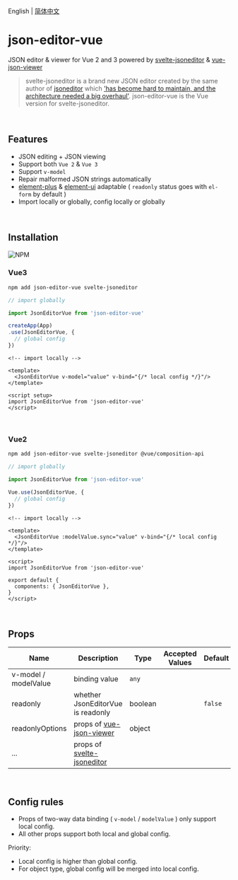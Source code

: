 English | [简体中文](./docs/README.zh-CN.md)

# json-editor-vue

JSON editor & viewer for Vue 2 and 3 powered
by [svelte-jsoneditor](https://github.com/josdejong/svelte-jsoneditor)
& [vue-json-viewer](https://github.com/chenfengjw163/vue-json-viewer)

> svelte-jsoneditor is a brand new JSON editor created by the same author of [jsoneditor](https://github.com/josdejong/jsoneditor)
> which ['has become hard to maintain, and the architecture needed a big overhaul'](https://github.com/josdejong/jsoneditor/issues/1223).
> json-editor-vue is the Vue version for svelte-jsoneditor.

<br>

## Features

- JSON editing + JSON viewing
- Support both `Vue 2` & `Vue 3`
- Support `v-model`
- Repair malformed JSON strings automatically
- [element-plus](https://github.com/element-plus/element-plus) & [element-ui](https://github.com/ElemeFE/element) adaptable ( `readonly` status goes with `el-form` by default )
- Import locally or globally, config locally or globally

<br>

## Installation

![NPM](https://nodei.co/npm/json-editor-vue.png)

### Vue3

```bash
npm add json-editor-vue svelte-jsoneditor
```

```ts
// import globally

import JsonEditorVue from 'json-editor-vue'

createApp(App)
.use(JsonEditorVue, {
  // global config
})
```

```vue
<!-- import locally -->

<template>
  <JsonEditorVue v-model="value" v-bind="{/* local config */}"/>
</template>

<script setup>
import JsonEditorVue from 'json-editor-vue'
</script>
```

<br>

### Vue2

```bash
npm add json-editor-vue svelte-jsoneditor @vue/composition-api
```

```ts
// import globally

import JsonEditorVue from 'json-editor-vue'

Vue.use(JsonEditorVue, {
  // global config
})
```

```vue
<!-- import locally -->

<template>
  <JsonEditorVue :modelValue.sync="value" v-bind="{/* local config */}"/>
</template>

<script>
import JsonEditorVue from 'json-editor-vue'

export default {
  components: { JsonEditorVue },
}
</script>
```

<br>

## Props

| Name | Description | Type | Accepted Values | Default |
| --- | --- | --- | --- | --- |
| v-model / modelValue | binding value | `any` | | |
| readonly | whether JsonEditorVue is readonly | boolean | | `false` |
| readonlyOptions | props of [vue-json-viewer](https://github.com/chenfengjw163/vue-json-viewer) | object | | |
| ... | props of [svelte-jsoneditor](https://github.com/josdejong/svelte-jsoneditor/) | | | |

<br>

## Config rules

- Props of two-way data binding ( `v-model` / `modelValue` ) only support local config.
- All other props support both local and global config.

Priority:

- Local config is higher than global config.
- For object type, global config will be merged into local config.
